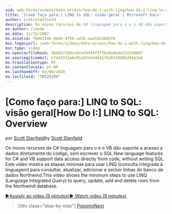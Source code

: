 ```yaml
---
uid: web-forms/videos/data-access/how-do-i-with-linq/how-do-i-linq-to-sql-overview
title: '[Como faço para:] LINQ to SQL: visão geral | Microsoft Docs'
author: scottstanfield
description: Os novos recursos de C# linguagem para o e o VB dão suporte a acesso a dados diretamente do código, sem escrever o SQL. Este vídeo mostra as etapas mínimas para usar o LINQ (linguagem int...
ms.author: riande
ms.date: 11/15/2007
ms.assetid: f8d01146-8048-4750-a43b-aae53e3bd5f6
msc.legacyurl: /web-forms/videos/data-access/how-do-i-with-linq/how-do-i-linq-to-sql-overview
msc.type: video
ms.openlocfilehash: 56dda72b8cadcef4449f3ff6e8e8e4e3315d0687
ms.sourcegitcommit: e7e91932a6e91a63e2e46417626f39d6b244a3ab
ms.translationtype: MT
ms.contentlocale: pt-BR
ms.lasthandoff: 03/06/2020
ms.locfileid: "78525294"
---
```

# <a name="how-do-i-linq-to-sql-overview"></a><span data-ttu-id="15fa0-104">[Como faço para:] LINQ to SQL: visão geral</span><span class="sxs-lookup"><span data-stu-id="15fa0-104">[How Do I:] LINQ to SQL: Overview</span></span>

<span data-ttu-id="15fa0-105">por [Scott Stanfield](https://github.com/scottstanfield)</span><span class="sxs-lookup"><span data-stu-id="15fa0-105">by [Scott Stanfield](https://github.com/scottstanfield)</span></span>

<span data-ttu-id="15fa0-106">Os novos recursos de C# linguagem para o e o VB dão suporte a acesso a dados diretamente do código, sem escrever o SQL.</span><span class="sxs-lookup"><span data-stu-id="15fa0-106">New language features for C# and VB support data access directly from code, without writing SQL.</span></span> <span data-ttu-id="15fa0-107">Este vídeo mostra as etapas mínimas para usar LINQ (consulta integrada à linguagem) para consultar, atualizar, adicionar e excluir linhas do banco de dados Northwind.</span><span class="sxs-lookup"><span data-stu-id="15fa0-107">This video shows the minimum steps to use LINQ (Language Integrated Query) to query, update, add and delete rows from the Northwind database.</span></span>

[<span data-ttu-id="15fa0-108">&#9654;Assistir ao vídeo (9 minutos)</span><span class="sxs-lookup"><span data-stu-id="15fa0-108">&#9654; Watch video (9 minutes)</span></span>](https://channel9.msdn.com/Blogs/ASP-NET-Site-Videos/how-do-i-linq-to-sql-overview)

> [!div class="step-by-step"]
> [<span data-ttu-id="15fa0-109">Próximo</span><span class="sxs-lookup"><span data-stu-id="15fa0-109">Next</span></span>](how-do-i-linq-to-sql-data-model.md)
